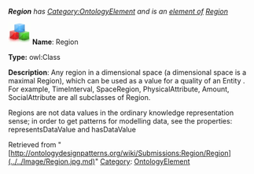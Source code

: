 ___Region__ has [Category:OntologyElement](../../Category/OntologyElement.md "Category:OntologyElement") and is an [element of](../../Property/ElementOf.md "Property:ElementOf") [Region](../../Submissions/Region.md "Submissions:Region")_


  




[![Class](../../images/thumb/2/27/Class.gif/45px-Class.gif)](../../Image/Class.gif.md "Class")
__Name__: Region 


__Type:__ owl:Class 


__Description__: Any region in a dimensional space (a dimensional space is a maximal Region), which can be used as a value for a quality of an Entity . For example, TimeInterval, SpaceRegion, PhysicalAttribute, Amount, SocialAttribute are all subclasses of Region. 


Regions are not data values in the ordinary knowledge representation sense; in order to get patterns for modelling data, see the properties: representsDataValue and hasDataValue 





Retrieved from "[http://ontologydesignpatterns.org/wiki/Submissions:Region/Region](../../Image/Region.jpg.md)"
 [Category](http://ontologydesignpatterns.org/wiki/Special:Categories "Special:Categories"): [OntologyElement](../../Category/OntologyElement.md "Category:OntologyElement")